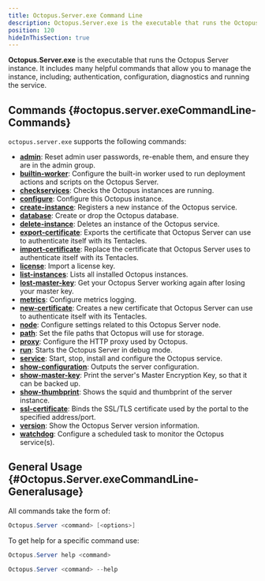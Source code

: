 ```yaml
---
title: Octopus.Server.exe Command Line
description: Octopus.Server.exe is the executable that runs the Octopus instance, it can also be called from the command line.
position: 120
hideInThisSection: true
---
```


**Octopus.Server.exe** is the executable that runs the Octopus Server instance. It includes many helpful commands that allow you to manage the instance, including; authentication, configuration, diagnostics and running the service.

## Commands {#octopus.server.exeCommandLine-Commands}

`octopus.server.exe` supports the following commands:

- **[admin](/docs/octopus-rest-api/octopus.server.exe-command-line/admin.md)**:  Reset admin user passwords, re-enable them, and ensure they are in the admin group.
- **[builtin-worker](/docs/octopus-rest-api/octopus.server.exe-command-line/builtin-worker.md)**:  Configure the built-in worker used to run deployment actions and scripts on the Octopus Server.
- **[checkservices](/docs/octopus-rest-api/octopus.server.exe-command-line/checkservices.md)**:  Checks the Octopus instances are running.
- **[configure](/docs/octopus-rest-api/octopus.server.exe-command-line/configure.md)**:  Configure this Octopus instance.
- **[create-instance](/docs/octopus-rest-api/octopus.server.exe-command-line/create-instance.md)**:  Registers a new instance of the Octopus service.
- **[database](/docs/octopus-rest-api/octopus.server.exe-command-line/database.md)**:  Create or drop the Octopus database.
- **[delete-instance](/docs/octopus-rest-api/octopus.server.exe-command-line/delete-instance.md)**:  Deletes an instance of the Octopus service.
- **[export-certificate](/docs/octopus-rest-api/octopus.server.exe-command-line/export-certificate.md)**:  Exports the certificate that Octopus Server can use to authenticate itself with its Tentacles.
- **[import-certificate](/docs/octopus-rest-api/octopus.server.exe-command-line/import-certificate.md)**:  Replace the certificate that Octopus Server uses to authenticate itself with its Tentacles.
- **[license](/docs/octopus-rest-api/octopus.server.exe-command-line/license.md)**:  Import a license key.
- **[list-instances](/docs/octopus-rest-api/octopus.server.exe-command-line/list-instances.md)**:  Lists all installed Octopus instances.
- **[lost-master-key](/docs/octopus-rest-api/octopus.server.exe-command-line/lost-master-key.md)**:  Get your Octopus Server working again after losing your master key.
- **[metrics](/docs/octopus-rest-api/octopus.server.exe-command-line/metrics.md)**:  Configure metrics logging.
- **[new-certificate](/docs/octopus-rest-api/octopus.server.exe-command-line/new-certificate.md)**:  Creates a new certificate that Octopus Server can use to authenticate itself with its Tentacles.
- **[node](/docs/octopus-rest-api/octopus.server.exe-command-line/node.md)**:  Configure settings related to this Octopus Server node.
- **[path](/docs/octopus-rest-api/octopus.server.exe-command-line/path.md)**:  Set the file paths that Octopus will use for storage.
- **[proxy](/docs/octopus-rest-api/octopus.server.exe-command-line/proxy.md)**:  Configure the HTTP proxy used by Octopus.
- **[run](/docs/octopus-rest-api/octopus.server.exe-command-line/run.md)**:  Starts the Octopus Server in debug mode.
- **[service](/docs/octopus-rest-api/octopus.server.exe-command-line/service.md)**:  Start, stop, install and configure the Octopus service.
- **[show-configuration](/docs/octopus-rest-api/octopus.server.exe-command-line/show-configuration.md)**:  Outputs the server configuration.
- **[show-master-key](/docs/octopus-rest-api/octopus.server.exe-command-line/show-master-key.md)**:  Print the server's Master Encryption Key, so that it can be backed up.
- **[show-thumbprint](/docs/octopus-rest-api/octopus.server.exe-command-line/show-thumbprint.md)**:  Shows the squid and thumbprint of the server instance.
- **[ssl-certificate](/docs/octopus-rest-api/octopus.server.exe-command-line/ssl-certificate.md)**:  Binds the SSL/TLS certificate used by the portal to the specified address/port.
- **[version](/docs/octopus-rest-api/octopus.server.exe-command-line/version.md)**:  Show the Octopus Server version information.
- **[watchdog](/docs/octopus-rest-api/octopus.server.exe-command-line/watchdog.md)**:  Configure a scheduled task to monitor the Octopus service(s).

## General Usage {#Octopus.Server.exeCommandLine-Generalusage}

All commands take the form of:

```powershell
Octopus.Server <command> [<options>]
```

To get help for a specific command use:

```powershell Octopus 3.14 or earlier
Octopus.Server help <command>
```

```powershell Octopus 3.15 or later
Octopus.Server <command> --help
```
